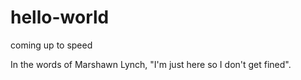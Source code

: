 # hello-world
coming up to speed 

  In the words of Marshawn Lynch, "I'm just here so I don't get fined".
